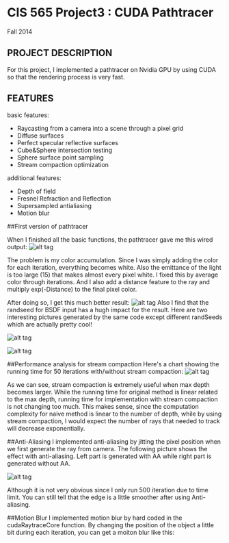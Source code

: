 CIS 565 Project3 : CUDA Pathtracer
===================

Fall 2014

## PROJECT DESCRIPTION
For this project, I implemented a pathtracer on Nvidia GPU by using CUDA so that the rendering process is very fast.

## FEATURES
basic features:
* Raycasting from a camera into a scene through a pixel grid
* Diffuse surfaces
* Perfect specular reflective surfaces
* Cube&Sphere intersection testing
* Sphere surface point sampling
* Stream compaction optimization 

additional features:
* Depth of field
* Fresnel Refraction and Reflection
* Supersampled antialiasing
* Motion blur

##First version of pathtracer

When I finished all the basic functions, the pathtracer gave me this wired output:
![alt tag](https://raw.githubusercontent.com/jianqiaol/Project3-Pathtracer/master/first_result_failed.png)

The problem is my color accumulation. Since I was simply adding the color for each iteration, everything becomes white. Also the emittance of the light is too large (15) that makes almost every pixel white. I fixed this by average color through iterations. And I also add a distance feature to the ray and multiply exp(-Distance) to the final pixel color. 

After doing so, I get this much better result:
![alt tag](https://raw.githubusercontent.com/jianqiaol/Project3-Pathtracer/master/first_result_success.png)
Also I find that the randseed for BSDF input has a hugh impact for the result. Here are two interesting pictures generated by the same code except different randSeeds which are actually pretty cool!

![alt tag](https://raw.githubusercontent.com/jianqiaol/Project3-Pathtracer/master/wiredResult_with_randSeed1.png)

![alt tag](https://raw.githubusercontent.com/jianqiaol/Project3-Pathtracer/master/wiredREsult_with_randSeed2.png)

##Performance analysis for stream compaction
Here's a chart showing the running time for 50 iterations with/without stream compaction:
![alt tag](https://raw.githubusercontent.com/jianqiaol/Project3-Pathtracer/master/performance_analysis.png)

As we can see, stream compaction is extremely useful when max depth becomes larger. While the running time for original method is linear related to the max depth, running time for implementation with stream compaction is not changing too much. This makes sense, since the computation complexity for naive method is linear to the number of depth, while by using stream compaction, I would expect the number of rays that needed to track will decrease exponentially.

##Anti-Aliasing
I implemented anti-aliasing by jitting the pixel position when we first generate the ray from camera. The following picture shows the effect with anti-aliasing. Left part is generated with AA while right part is generated without AA.

![alt tag](https://raw.githubusercontent.com/jianqiaol/Project3-Pathtracer/master/AA_compare.png)

Although it is not very obvious since I only run 500 iteration due to time limit. You can still tell that the edge is a little smoother after using Anti-aliasing.

##Motion Blur
I implemented motion blur by hard coded in the cudaRaytraceCore function. By changing the position of the object a little bit during each iteration, you can get a moiton blur like this:

